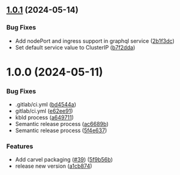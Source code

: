 ## [1.0.1](https://github.com/mitul01/watchdog-graphql/compare/v1.0.0...v1.0.1) (2024-05-14)


### Bug Fixes

* Add nodePort and ingress support in graphql service ([2b1f3dc](https://github.com/mitul01/watchdog-graphql/commit/2b1f3dc0cf9ddcc738378228d929d28ebc89fc43))
* Set default service value to ClusterIP ([b7f2dda](https://github.com/mitul01/watchdog-graphql/commit/b7f2ddad94fb03cd4be8ada34a8043e3aff4028f))

# 1.0.0 (2024-05-11)


### Bug Fixes

* .gitlab/ci.yml ([bd4544a](https://github.com/mitul01/watchdog-graphql/commit/bd4544ae480f6f045fae40cf9aa9c8f2d07a3fc0))
* gitlab/ci.yml ([e62ee91](https://github.com/mitul01/watchdog-graphql/commit/e62ee91eed0eeb60b592a9d3240c612433161796))
* kbld process ([a649711](https://github.com/mitul01/watchdog-graphql/commit/a649711e1df2fc53fd2ae321f223589ffadd6766))
* Semantic release process ([ac6689b](https://github.com/mitul01/watchdog-graphql/commit/ac6689bfada47a62374662856bc8bd2f172cfc5f))
* Semantic release process ([5f4e637](https://github.com/mitul01/watchdog-graphql/commit/5f4e63726376d68bd426b6cd31bc5d42a5a8ff02))


### Features

* Add carvel packaging ([#39](https://github.com/mitul01/watchdog-graphql/issues/39)) ([5f9b56b](https://github.com/mitul01/watchdog-graphql/commit/5f9b56be3f2caed5271ff35a93434ad9b980a81a))
* release new version ([a1cb874](https://github.com/mitul01/watchdog-graphql/commit/a1cb874e5736822528fb3056e3d499b0cd4bb74f))
